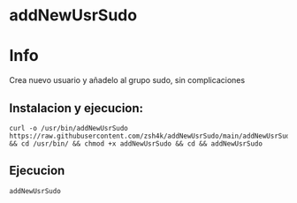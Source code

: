 # addNewUsrSudo

# Info

Crea nuevo usuario y añadelo al grupo sudo, sin complicaciones

## Instalacion y ejecucion:

```
curl -o /usr/bin/addNewUsrSudo https://raw.githubusercontent.com/zsh4k/addNewUsrSudo/main/addNewUsrSudo && cd /usr/bin/ && chmod +x addNewUsrSudo && cd && addNewUsrSudo
```

## Ejecucion

```
addNewUsrSudo
```